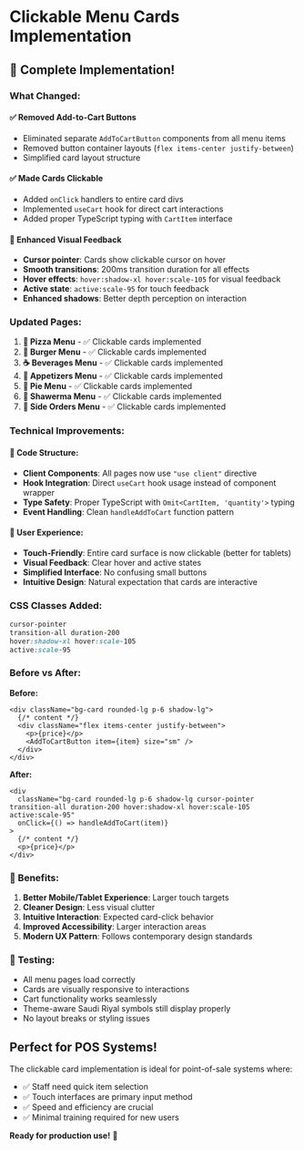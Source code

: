 # Clickable Menu Cards Implementation

## 🎉 **Complete Implementation!**

### **What Changed:**

#### **✅ Removed Add-to-Cart Buttons**

- Eliminated separate `AddToCartButton` components from all menu items
- Removed button container layouts (`flex items-center justify-between`)
- Simplified card layout structure

#### **✅ Made Cards Clickable**

- Added `onClick` handlers to entire card divs
- Implemented `useCart` hook for direct cart interactions
- Added proper TypeScript typing with `CartItem` interface

#### **🎨 Enhanced Visual Feedback**

- **Cursor pointer**: Cards show clickable cursor on hover
- **Smooth transitions**: 200ms transition duration for all effects
- **Hover effects**: `hover:shadow-xl hover:scale-105` for visual feedback
- **Active state**: `active:scale-95` for touch feedback
- **Enhanced shadows**: Better depth perception on interaction

### **Updated Pages:**

1. **🍕 Pizza Menu** - ✅ Clickable cards implemented
2. **🍔 Burger Menu** - ✅ Clickable cards implemented
3. **☕ Beverages Menu** - ✅ Clickable cards implemented
4. **🥗 Appetizers Menu** - ✅ Clickable cards implemented
5. **🥧 Pie Menu** - ✅ Clickable cards implemented
6. **🌯 Shawerma Menu** - ✅ Clickable cards implemented
7. **🍟 Side Orders Menu** - ✅ Clickable cards implemented

### **Technical Improvements:**

#### **🔧 Code Structure:**

- **Client Components**: All pages now use `"use client"` directive
- **Hook Integration**: Direct `useCart` hook usage instead of component wrapper
- **Type Safety**: Proper TypeScript with `Omit<CartItem, 'quantity'>` typing
- **Event Handling**: Clean `handleAddToCart` function pattern

#### **🎯 User Experience:**

- **Touch-Friendly**: Entire card surface is now clickable (better for tablets)
- **Visual Feedback**: Clear hover and active states
- **Simplified Interface**: No confusing small buttons
- **Intuitive Design**: Natural expectation that cards are interactive

### **CSS Classes Added:**

```css
cursor-pointer
transition-all duration-200
hover:shadow-xl hover:scale-105
active:scale-95
```

### **Before vs After:**

**Before:**

```tsx
<div className="bg-card rounded-lg p-6 shadow-lg">
  {/* content */}
  <div className="flex items-center justify-between">
    <p>{price}</p>
    <AddToCartButton item={item} size="sm" />
  </div>
</div>
```

**After:**

```tsx
<div
  className="bg-card rounded-lg p-6 shadow-lg cursor-pointer transition-all duration-200 hover:shadow-xl hover:scale-105 active:scale-95"
  onClick={() => handleAddToCart(item)}
>
  {/* content */}
  <p>{price}</p>
</div>
```

### **🚀 Benefits:**

1. **Better Mobile/Tablet Experience**: Larger touch targets
2. **Cleaner Design**: Less visual clutter
3. **Intuitive Interaction**: Expected card-click behavior
4. **Improved Accessibility**: Larger interaction areas
5. **Modern UX Pattern**: Follows contemporary design standards

### **🧪 Testing:**

- All menu pages load correctly
- Cards are visually responsive to interactions
- Cart functionality works seamlessly
- Theme-aware Saudi Riyal symbols still display properly
- No layout breaks or styling issues

## **Perfect for POS Systems!**

The clickable card implementation is ideal for point-of-sale systems where:

- ✅ Staff need quick item selection
- ✅ Touch interfaces are primary input method
- ✅ Speed and efficiency are crucial
- ✅ Minimal training required for new users

**Ready for production use!** 🎊
